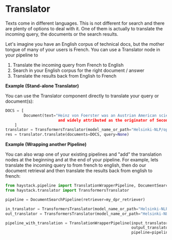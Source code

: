 <!---
title: "Translator"
metaTitle: "Translator"
metaDescription: ""
slug: "/docs/translator"
date: "2021-02-10"
id: "translatormd"
--->

# Translator

Texts come in different languages. This is not different for search and there are plenty of options to deal with it. 
One of them is actually to translate the incoming query, the documents or the search results. 

Let's imagine you have an English corpus of technical docs, but the mother tongue of many of your users is French. 
You can use a Translator node in your pipeline to
1. Translate the incoming query from French to English
2. Search in your English corpus for the right document / answer
3. Translate the results back from English to French

<div class="recommendation">

**Example (Stand-alone Translator)**

You can use the Translator component directly to translate your query or document(s): 
```python
DOCS = [
        Document(text="Heinz von Foerster was an Austrian American scientist combining physics and philosophy,
                       and widely attributed as the originator of Second-order cybernetics.")
    ]
translator = TransformersTranslator(model_name_or_path="Helsinki-NLP/opus-mt-en-de")
res = translator.translate(documents=DOCS, query=None)
```

**Example (Wrapping another Pipeline)**

You can also wrap one of your existing pipelines and "add" the translation nodes at the beginning and at the end of your pipeline.
For example, lets translate the incoming query to from french to english, then do our document retrieval and then translate the results back from english to french:

```python
from haystack.pipeline import TranslationWrapperPipeline, DocumentSearchPipeline
from haystack.translator import TransformersTranslator

pipeline = DocumentSearchPipeline(retriever=my_dpr_retriever)

in_translator = TransformersTranslator(model_name_or_path="Helsinki-NLP/opus-mt-fr-en")
out_translator = TransformersTranslator(model_name_or_path="Helsinki-NLP/opus-mt-en-fr")

pipeline_with_translation = TranslationWrapperPipeline(input_translator=in_translator,
                                                       output_translator=out_translator,
                                                       pipeline=pipeline)
```


</div>
